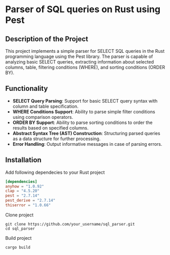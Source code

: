# Parser of SQL queries on Rust using Pest
## Description of the Project
This project implements a simple parser for SELECT SQL queries in the Rust programming language using the Pest library. The parser is capable of analyzing basic SELECT queries, extracting information about selected columns, table, filtering conditions (WHERE), and sorting conditions (ORDER BY).

## Functionality
* **SELECT Query Parsing**: Support for basic SELECT query syntax with column and table specification.
* **WHERE Conditions Support**: Ability to parse simple filter conditions using comparison operators.
* **ORDER BY Support**: Ability to parse sorting conditions to order the results based on specified columns.
* **Abstract Syntax Tree (AST) Construction**: Structuring parsed queries as a data structure for further processing.
* **Error Handling**: Output informative messages in case of parsing errors.

## Installation

Add following dependecies to your Rust project
```toml
[dependencies]
anyhow = "1.0.92"
clap = "4.5.20"
pest = "2.7.14"
pest_derive = "2.7.14"
thiserror = "1.0.66"
```

Clone project

```unix
git clone https://github.com/your_username/sql_parser.git
cd sql_parser
```

Build project

```unix
cargo build
```